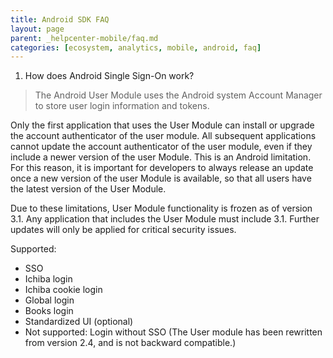 ```yaml
---
title: Android SDK FAQ
layout: page
parent: _helpcenter-mobile/faq.md
categories: [ecosystem, analytics, mobile, android, faq]
---
```


1. How does Android Single Sign-On work?

> The Android User Module uses the Android system Account Manager to store user login information and tokens.

Only the first application that uses the User Module can install or upgrade the account authenticator of the user module. All subsequent applications cannot update the account authenticator of the user module, even if they include a newer version of the user Module. This is an Android limitation. For this reason, it is important for developers to always release an update once a new version of the user Module is available, so that all users have the latest version of the User Module.

Due to these limitations, User Module functionality is frozen as of version 3.1. Any application that includes the User Module must include 3.1. Further updates will only be applied for critical security issues.

Supported:

* SSO
* Ichiba login
* Ichiba cookie login
* Global login
* Books login
* Standardized UI (optional)
* Not supported: Login without SSO (The User module has been rewritten from version 2.4, and is not backward compatible.)
